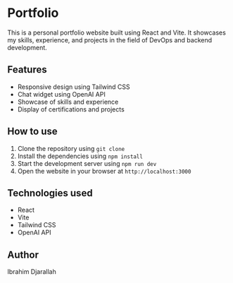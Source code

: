 # Portfolio

This is a personal portfolio website built using React and Vite. It showcases my skills, experience, and projects in the field of DevOps and backend development.

## Features

* Responsive design using Tailwind CSS
* Chat widget using OpenAI API
* Showcase of skills and experience
* Display of certifications and projects

## How to use

1. Clone the repository using `git clone`
2. Install the dependencies using `npm install`
3. Start the development server using `npm run dev`
4. Open the website in your browser at `http://localhost:3000`

## Technologies used

* React
* Vite
* Tailwind CSS
* OpenAI API

## Author

Ibrahim Djarallah

